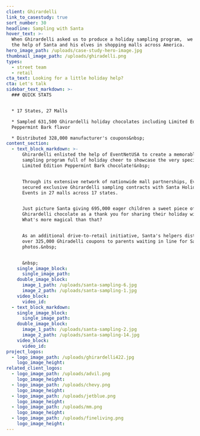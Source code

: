 ```yaml
---
client: Ghirardelli
link_to_casestudy: true
sort_number: 30
headline: Sampling with Santa
hover_text: >-
  When Ghirardelli asked us to produce a holiday sampling program,  we enlisted
  the help of Santa and his elves in shopping malls across America.
hero_image_path: /uploads/case-study-hero-image.jpg
thumbnail_image_path: /uploads/ghiradelli.png
types:
  - street team
  - retail
cta_text: Looking for a little holiday help?
cta: Let's talk
sidebar_text_markdown: >-
  ### QUICK STATS


  * 17 States, 27 Malls

  * Sampled 631,500 Ghirardelli holiday chocolates including Limited Edition
  Peppermint Bark flavor

  * Distributed 328,000 manufacturer's coupons&nbsp;
content_section:
  - text_block_markdown: >-
      Ghirardelli enlisted the help of EventNetUSA to create a memorable
      sampling program full of holiday cheer to showcase the very special
      Limited Edition Peppermint Bark chocolate!&nbsp;


      Through its extensive network of nationwide mall partnerships, EventNetUSA
      secured exclusive Ghirardelli sampling contracts with Santa Holiday Photo
      Events in 27 malls across 17 states.


      Just picture Santa giving 695,000 eager children a sweet piece of
      Ghirardelli chocolate as a thank you for sharing their holiday wishes.
      What's more magical than that?


      As an additional drive-to-retail initiative, Santa's helpers distributed
      over 325,000 Ghiradelli coupons to parents waiting in line for Santa
      photos.&nbsp;


      &nbsp;
    single_image_block:
      single_image_path:
    double_image_block:
      image_1_path: /uploads/santa-sampling-6.jpg
      image_2_path: /uploads/santa-sampling-1.jpg
    video_block:
      video_id:
  - text_block_markdown:
    single_image_block:
      single_image_path:
    double_image_block:
      image_1_path: /uploads/santa-sampling-2.jpg
      image_2_path: /uploads/santa-sampling-14.jpg
    video_block:
      video_id:
project_logos:
  - logo_image_path: /uploads/ghirardelli422.jpg
    logo_image_height:
related_client_logos:
  - logo_image_path: /uploads/advil.png
    logo_image_height:
  - logo_image_path: /uploads/chevy.png
    logo_image_height:
  - logo_image_path: /uploads/jetblue.png
    logo_image_height:
  - logo_image_path: /uploads/mm.png
    logo_image_height:
  - logo_image_path: /uploads/fineliving.png
    logo_image_height:
---
```

